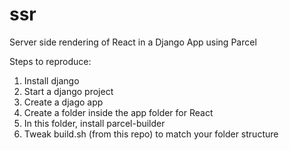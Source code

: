 # ssr
Server side rendering of React in a Django App using Parcel

Steps to reproduce:
1. Install django
2. Start a django project
3. Create a djago app
4. Create a folder inside the app folder for React 
5. In this folder, install parcel-builder
6. Tweak build.sh (from this repo) to match your folder structure
